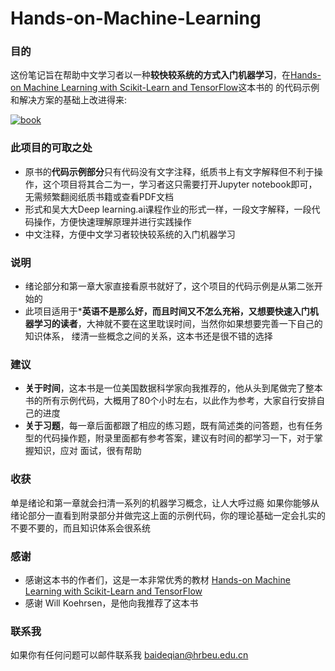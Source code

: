 # Hands-on-Machine-Learning


### 目的

这份笔记旨在帮助中文学习者以一种**较快较系统的方式入门机器学习**，在[Hands-on Machine Learning with Scikit-Learn and TensorFlow](http://shop.oreilly.com/product/0636920052289.do)这本书的
的代码示例和解决方案的基础上改进得来:

[![book](http://akamaicovers.oreilly.com/images/0636920052289/cat.gif)](http://shop.oreilly.com/product/0636920052289.do)

### 此项目的可取之处
- 原书的**代码示例部分**只有代码没有文字注释，纸质书上有文字解释但不利于操作，这个项目将其合二为一，学习者这只需要打开Jupyter notebook即可，
无需频繁翻阅纸质书籍或查看PDF文档
- 形式和吴大大Deep learning.ai课程作业的形式一样，一段文字解释，一段代码操作，方便快速理解原理并进行实践操作
- 中文注释，方便中文学习者较快较系统的入门机器学习

### 说明
- 绪论部分和第一章大家直接看原书就好了，这个项目的代码示例是从第二张开始的
- 此项目适用于***英语不是那么好，而且时间又不怎么充裕，又想要快速入门机器学习的读者**，大神就不要在这里耽误时间，当然你如果想要完善一下自己的知识体系，
缕清一些概念之间的关系，这本书还是很不错的选择

### 建议
- **关于时间**，这本书是一位美国数据科学家向我推荐的，他从头到尾做完了整本书的所有示例代码，大概用了80个小时左右，以此作为参考，大家自行安排自己的进度
- **关于习题**，每一章后面都跟了相应的练习题，既有简述类的问答题，也有任务型的代码操作题，附录里面都有参考答案，建议有时间的都学习一下，对于掌握知识，应对
面试，很有帮助

### 收获
单是绪论和第一章就会扫清一系列的机器学习概念，让人大呼过瘾
如果你能够从绪论部分一直看到附录部分并做完这上面的示例代码，你的理论基础一定会扎实的不要不要的，而且知识体系会很系统

### 感谢
- 感谢这本书的作者们，这是一本非常优秀的教材
[Hands-on Machine Learning with Scikit-Learn and TensorFlow](http://shop.oreilly.com/product/0636920052289.do)
- 感谢 Will Koehrsen，是他向我推荐了这本书

### 联系我
如果你有任何问题可以邮件联系我
baideqian@hrbeu.edu.cn


